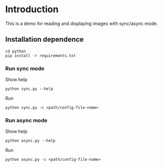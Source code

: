 # Introduction

This is a demo for reading and displaying images with sync/async mode.

## Installation dependence

<!-- git clone https://github.com/ArduCAM/ArduCAM_USB_Camera_Shield_Cpp_Demo.git -->
<!-- cd ArduCAM_USB_Camera_Shield_Cpp_Demo -->
```
cd python
pip install -r requirements.txt
```

### Run sync mode

Show help

```
python sync.py --help
```

Run

```
python sync.py -c <path/config-file-name>
```

### Run async mode

Show help

```
python async.py --help
```

Run

```
python async.py -c <path/config-file-name>
```

